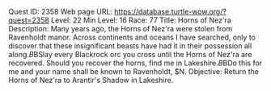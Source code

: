 Quest ID: 2358
Web page URL: https://database.turtle-wow.org/?quest=2358
Level: 22
Min Level: 16
Race: 77
Title: Horns of Nez'ra
Description: Many years ago, the Horns of Nez'ra were stolen from Ravenholdt manor. Across continents and oceans I have searched, only to discover that these insignificant beasts have had it in their possession all along.$B$BSlay every Blackrock orc you cross until the Horns of Nez'ra are recovered. Should you recover the horns, find me in Lakeshire.$B$BDo this for me and your name shall be known to Ravenholdt, $N.
Objective: Return the Horns of Nez'ra to Arantir's Shadow in Lakeshire.
